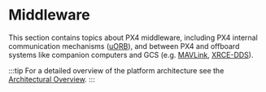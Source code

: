 # Middleware

This section contains topics about PX4 middleware, including PX4 internal communication mechanisms ([uORB](../middleware/uorb.md)), and between PX4 and offboard systems like companion computers and GCS (e.g. [MAVLink](../middleware/mavlink.md), [XRCE-DDS](../middleware/xrce_dds.md)). 

:::tip
For a detailed overview of the platform architecture see the [Architectural Overview](../concept/architecture.md).
:::
